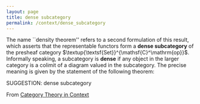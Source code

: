 ```yaml
---
layout: page
title: dense subcategory
permalink: /context/dense_subcategory
---
```

The name ``density theorem'' refers to a second formulation of this result, which asserts that the  representable functors form a **dense subcategory** of the presheaf category $\textup{\textsf{Set}}^{\mathsf{C}^\mathrm{op}}$. Informally speaking, a subcategory is **dense** if any object in the larger category is a colimit of a diagram valued in the subcategory. The precise meaning is given by the statement of the following theorem:

SUGGESTION: dense subcategory

From [Category Theory in Context](https://mathgloss.github.io/MathGloss/context.html)